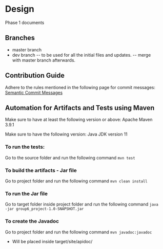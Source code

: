 # Design

Phase 1 documents

## Branches

 - master branch
 - dev branch
    -- to be used for all the initial files and updates.
    -- merge with master branch afterwards. 

## Contribution Guide

Adhere to the rules mentioned in the following page for commit messages: 
[Semantic Commit Messages](https://gist.github.com/joshbuchea/6f47e86d2510bce28f8e7f42ae84c716)

## Automation for Artifacts and Tests using Maven
Make sure to have at least the following version or above:
Apache Maven 3.9.1 

Make sure to have the following version:
Java JDK version 11

### To run the tests:
Go to the source folder and run the following command
```mvn test```

### To build the artifacts - Jar file

Go to project folder and run the following command
```mvn clean install```

### To run the Jar file
Go to target folder inside project folder and run the following command
```java -jar group6_project-1.0-SNAPSHOT.jar```

### To create the Javadoc
Go to project folder and run the following command
```mvn javadoc:javadoc``` 
* Will be placed inside target/site/apidoc/